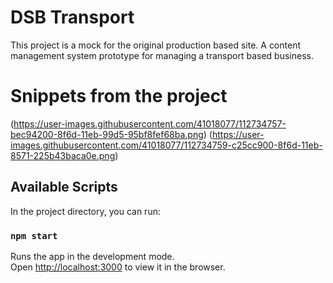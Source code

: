 # DSB Transport
This project is a mock for the original production based site. A content management system prototype for managing a transport based business.

# Snippets from the project
(https://user-images.githubusercontent.com/41018077/112734757-bec94200-8f6d-11eb-99d5-95bf8fef68ba.png)
(https://user-images.githubusercontent.com/41018077/112734759-c25cc900-8f6d-11eb-8571-225b43baca0e.png)

## Available Scripts

In the project directory, you can run:

### `npm start`

Runs the app in the development mode.\
Open [http://localhost:3000](http://localhost:3000) to view it in the browser.
